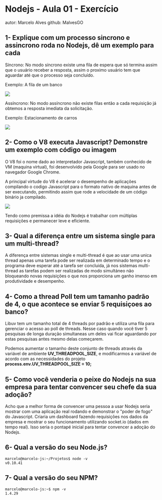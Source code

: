 # Nodejs - Aula 01 - Exercício
autor: Marcelo Alves
github: MalvesGO

## 1- Explique com um processo sincrono e assincrono roda no Nodejs, dê um exemplo para cada

Síncrono: No modo síncrono existe uma fila de espera que só termina assim que o usuário receber a resposta, assim o proximo usuário tem que aguardar até que o processo seja concluído.

Exemplo: A fila de um banco

<img class="center-block" src="http://paraibaja.com.br/wp-content/uploads/2014/07/13052014_1744.jpg">

Assíncrono: No modo assíncrono não existe filas então a cada requisição já obtemos a resposta imediata da solicitação.

Exemplo: Estacionamento de carros

<img class="center-block" src="http://revistagalileu.globo.com/Revista/Galileu2/foto/0,,40726009,00.jpg">

## 2- Como o V8 executa Javascript? Demonstre um exemplo com código ou imagem

O V8 foi o nome dado ao interpretador Javascript, também conhecido de VM (maquina virtual), foi desenvolvido pela Google para ser usado no navegador Google Chrome.

A principal virtude do V8 é acelerar o desempenho de aplicações compilando o codigo Javascript para o formato nativo de maquina antes de ser executando, permitindo assim que rode a velocidade de um código binário ja compilado.

<img class="center-block" src="https://sathyalog.files.wordpress.com/2014/05/toptal-blog-1_b.png?w=645">

Tendo como premissa a idéia do Nodejs é trabalhar com múltiplas requisições e permanecer leve e eficiente. 

## 3- Qual a diferença entre um sistema single para um multi-thread?

A diferença entre sistemas single e multi-thread é que ao usar uma unica thread apenas uma tarefa pode ser realizada em determinado tempo e o programa deve esperar até a tarefa ser concluida, já nos sistemas multi-thread as tarefas podem ser realizadas de modo simultáneo não bloqueando novas requisições o que nos proporciona um ganho imenso em produtividade e desempenho.

## 4- Como a thread Poll tem um tamanho padrão de 4, o que acontece se enviar 5 requisiçoes ao banco?

Libuv tem um tamanho total de  4 threads por padrão e utiliza uma fila para gerenciar o acesso ao poll de threads. Nesse caso quando você tiver 5 pesquisas de longa duração simultaneas um deles vai ficar aguardando por estas pesquisas antes mesmo delas começarem.

Podemos aumentar o tamanho deste conjunto de threads através da variável de ambiente <strong>UV_THREADPOOL_SIZE</strong>, e modificarmos a variável de acordo com as necessidades do projeto <strong>process.env.UV_THREADPOOL_SIZE = 10;</strong>

## 5- Como você venderia o peixe do Nodejs na sua empresa para tentar convencer seu chefe da sua adoção?

Acho que a melhor forma de convencer uma pessoa a usar Nodejs seria mostrar com uma aplicação real rodando e demonstrar o "poder de fogo" do Javascript. Criaria um dashboard fazendo requisições nos dados da empresa e mostrar o seu funcionamento utilizando socket.io (dados em tempo real). Isso seria o pontapé inicial para tentar convencer a adoção do Nodejs. 

## 6- Qual a versão do seu Node.js?

```   
marcelo@marcelo-js:~/Projetos$ node -v
v0.10.41

```

## 7- Qual a versão do seu NPM?

```   
marcelo@marcelo-js:~$ npm -v
1.4.29


```
